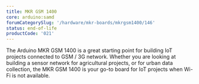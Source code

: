 ```yaml
---
title: MKR GSM 1400
core: arduino:samd
forumCategorySlug: '/hardware/mkr-boards/mkrgsm1400/146'
status: end-of-life
productCode: '021'
---
```


The Arduino MKR GSM 1400 is a great starting point for building IoT projects connected to GSM / 3G network. Whether you are looking at building a sensor network for agricultural projects, or for urban data collection, the MKR GSM 1400 is your go-to board for IoT projects when Wi-Fi is not available.